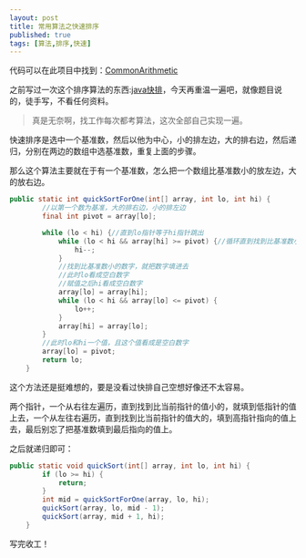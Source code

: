 ```yaml
---
layout: post
title: 常用算法之快速排序
published: true
tags: [算法,排序,快速]
---
```


代码可以在此项目中找到：[CommonArithmetic](https://github.com/Kyson/CommonArithmetic)

之前写过一次这个排序算法的东西:[java快排](http://blog.hikyson.cn/java%E5%BF%AB%E6%8E%92/)，今天再重温一遍吧，就像题目说的，徒手写，不看任何资料。

> 真是无奈啊，找工作每次都考算法，这次全部自己实现一遍。

快速排序是选中一个基准数，然后以他为中心，小的排左边，大的排右边，然后递归，分别在两边的数组中选基准数，重复上面的步骤。

那么这个算法主要就在于有一个基准数，怎么把一个数组比基准数小的放左边，大的放右边。

```java
public static int quickSortForOne(int[] array, int lo, int hi) {
        //以第一个数为基准，大的排右边，小的排左边
        final int pivot = array[lo];

        while (lo < hi) {//直到lo指针等于hi指针跳出
            while (lo < hi && array[hi] >= pivot) {//循环直到找到比基准数小的数
                hi--;
            }
            //找到比基准数小的数字，就把数字填进去
            //此时lo看成空白数字
            //赋值之后hi看成空白数字
            array[lo] = array[hi];
            while (lo < hi && array[lo] <= pivot) {
                lo++;
            }
            array[hi] = array[lo];
        }
        //此时lo和hi一个值，且这个值看成是空白数字
        array[lo] = pivot;
        return lo;
    }
```

这个方法还是挺难想的，要是没看过快排自己空想好像还不太容易。

两个指针，一个从右往左遍历，直到找到比当前指针的值小的，就填到低指针的值上去，一个从左往右遍历，直到找到比当前指针的值大的，填到高指针指向的值上去，最后别忘了把基准数填到最后指向的值上。

之后就递归即可：

```java
public static void quickSort(int[] array, int lo, int hi) {
        if (lo >= hi) {
            return;
        }
        int mid = quickSortForOne(array, lo, hi);
        quickSort(array, lo, mid - 1);
        quickSort(array, mid + 1, hi);
    }
```

写完收工！